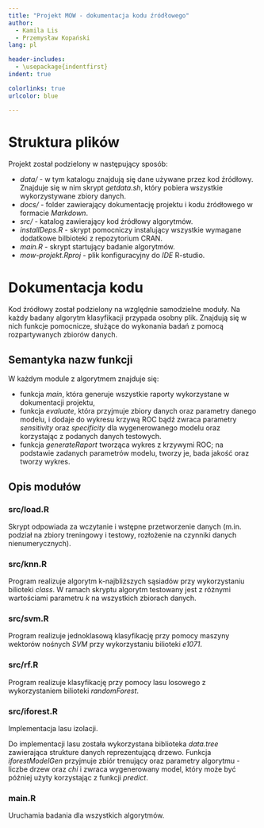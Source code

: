 ```yaml
---
title: "Projekt MOW - dokumentacja kodu źródłowego"
author:
  - Kamila Lis
  - Przemysław Kopański
lang: pl

header-includes:
  - \usepackage{indentfirst}
indent: true

colorlinks: true
urlcolor: blue

---
```



# Struktura plików

Projekt został podzielony w następujący sposób:

- _data/_ - w tym katalogu znajdują się dane używane przez kod źródłowy.
            Znajduje się w nim skrypt _getdata.sh_, który pobiera
            wszystkie wykorzystywane zbiory danych.
- _docs/_ - folder zawierający dokumentację projektu i kodu źródłowego
            w formacie _Markdown_.
- _src/_ -  katalog zawierający kod źródłowy algorytmów.
- _installDeps.R_ - skrypt pomocniczy instalujący wszystkie wymagane
                    dodatkowe bilbioteki z repozytorium CRAN.
- _main.R_ - skrypt startujący badanie algorytmów.
- _mow-projekt.Rproj_ - plik konfiguracyjny do _IDE_ R-studio.


# Dokumentacja kodu

Kod źródłowy został podzielony na względnie samodzielne moduły.
Na każdy badany algorytm klasyfikacji przypada osobny plik.
Znajdują się w nich funkcje pomocnicze, służące do wykonania badań
z pomocą rozpartywanych zbiorów danych.

## Semantyka nazw funkcji

W każdym module z algorytmem znajduje się:

- funkcja _main_, która generuje wszystkie raporty wykorzystane w dokumentacji projektu,
- funkcja _evaluate_, która przyjmuje zbiory danych oraz parametry danego modelu, i dodaje
  do wykresu krzywą ROC bądź zwraca parametry _sensitivity_ oraz _specificity_ dla wygenerowanego
  modelu oraz korzystając z podanych danych testowych.
- funkcja _generateRaport_ tworząca wykres z krzywymi ROC; na podstawie zadanych parametrów modelu,
  tworzy je, bada jakość oraz tworzy wykres.


## Opis modułów

### src/load.R
Skrypt odpowiada za wczytanie i wstępne przetworzenie danych (m.in. podział na zbiory treningowy i testowy, rozłożenie na czynniki danych nienumerycznych).

### src/knn.R
Program realizuje algorytm k-najbliższych sąsiadów przy wykorzystaniu bilioteki _class_. W ramach skryptu algorytm testowany jest z różnymi wartościami parametru _k_ na wszystkich zbiorach danych. 

### src/svm.R
Program realizuje jednoklasową klasyfikację przy pomocy maszyny wektorów nośnych _SVM_ przy wykorzystaniu bilioteki _e1071_.

### src/rf.R
Program realizuje klasyfikację przy pomocy lasu losowego z wykorzystaniem bilioteki _randomForest_.

### src/iforest.R
Implementacja lasu izolacji.

Do implementacji lasu została wykorzystana biblioteka _data.tree_
zawierająca strukture danych reprezentującą drzewo.
Funkcja _iforestModelGen_ przyjmuje zbiór trenujący oraz parametry algorytmu - liczbe drzew oraz _chi_
i zwraca wygenerowany model, który może być później użyty korzystając z funkcji _predict_.


### main.R
Uruchamia badania dla wszystkich algorytmów.
